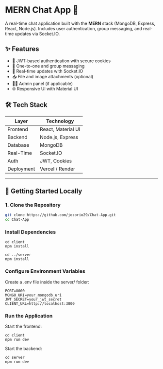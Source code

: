 # MERN Chat App 💬

A real-time chat application built with the **MERN** stack (MongoDB, Express, React, Node.js). Includes user authentication, group messaging, and real-time updates via Socket.IO.

## ✨ Features

- 🔐 JWT-based authentication with secure cookies
- 💬 One-to-one and group messaging
- 📡 Real-time updates with Socket.IO
- 📥 File and image attachments (optional)
- 🧑‍💼 Admin panel (if applicable)
- 🌐 Responsive UI with Material UI

## 🛠️ Tech Stack

| Layer       | Technology           |
|-------------|----------------------|
| Frontend    | React, Material UI   |
| Backend     | Node.js, Express     |
| Database    | MongoDB              |
| Real-Time   | Socket.IO            |
| Auth        | JWT, Cookies         |
| Deployment  | Vercel / Render      |

---

## 🚀 Getting Started Locally

### 1. Clone the Repository

```bash
git clone https://github.com/jozorio29/Chat-App.git
cd Chat-App
```

### Install Dependencies
```
cd client
npm install

cd ../server
npm install
```

### Configure Environment Variables
Create a .env file inside the server/ folder:
```
PORT=8000
MONGO_URI=your_mongodb_uri
JWT_SECRET=your_jwt_secret
CLIENT_URL=http://localhost:3000
```
###  Run the Application
Start the frontend:
```
cd client
npm run dev
```
Start the backend:
```
cd server
npm run dev
```